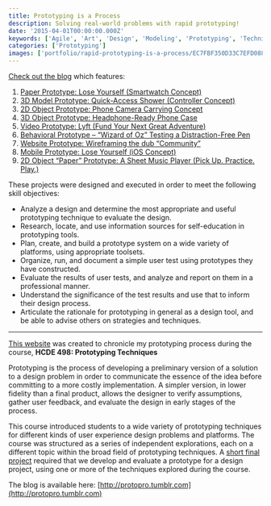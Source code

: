 ```yaml
---
title: Prototyping is a Process
description: Solving real-world problems with rapid prototyping!
date: '2015-04-01T00:00:00.000Z'
keywords: ['Agile', 'Art', 'Design', 'Modeling', 'Prototyping', 'Technical Communication', 'User Research']
categories: ['Prototyping']
images: ['portfolio/rapid-prototyping-is-a-process/EC7FBF350D33C7EFD0889F1E3F3B6BB1.jpg']
---
```


[Check out the blog](http://protopro.tumblr.com) which features:

1.  [Paper Prototype: Lose Yourself (Smartwatch Concept)](http://protopro.tumblr.com/post/115923804533/paper-prototype-lose-yourself-smartwatch)
2.  [3D Model Prototype: Quick-Access Shower (Controller Concept)](http://protopro.tumblr.com/post/116519181738/3d-model-prototype-quick-access-shower)
3.  [2D Object Prototype: Phone Camera Carrying Concept](http://protopro.tumblr.com/post/117154689048/2d-object-prototype-phone-camera-carrying)
4.  [3D Object Prototype: Headphone-Ready Phone Case](http://protopro.tumblr.com/post/118429109868/3d-object-prototype-headphone-ready-phone-case)
5.  [Video Prototype: Lyft (Fund Your Next Great Adventure)](http://protopro.tumblr.com/post/118503168218/video-prototype-lyft-fund-your-next-great)
6.  [Behavioral Prototype – “Wizard of Oz” Testing a Distraction-Free Pen](http://protopro.tumblr.com/post/118985120443/behavioral-prototype-wizard-of-oz-testing-a)
7.  [Website Prototype: Wireframing the dub “Community”](http://protopro.tumblr.com/post/119504839708/website-prototype-wireframing-the)
8.  [Mobile Prototype: Lose Yourself (iOS Concept)](http://protopro.tumblr.com/post/120417998128/mobile-prototype-lose-yourself-ios-concept)
9.  [2D Object “Paper” Prototype: A Sheet Music Player (Pick Up. Practice. Play.)](http://protopro.tumblr.com/post/120676452388/2d-object-paper-prototype-a-sheet-music-player)

These projects were designed and executed in order to meet the following skill objectives:

*   Analyze a design and determine the most appropriate and useful prototyping technique to evaluate the design.
*   Research, locate, and use information sources for self-education in prototyping tools.
*   Plan, create, and build a prototype system on a wide variety of platforms, using appropriate toolsets.
*   Organize, run, and document a simple user test using prototypes they have constructed.
*   Evaluate the results of user tests, and analyze and report on them in a professional manner.
*   Understand the significance of the test results and use that to inform their design process.
*   Articulate the rationale for prototyping in general as a design tool, and be able to advise others on strategies and techniques.

---

[This website](http://protopro.tumblr.com) was created to chronicle my prototyping process during the course, **HCDE 498: Prototyping Techniques**

Prototyping is the process of developing a preliminary version of a solution to a design problem in order to communicate the essence of the idea before committing to a more costly implementation. A simpler version, in lower fidelity than a final product, allows the designer to verify assumptions, gather user feedback, and evaluate the design in early stages of the process.

This course introduced students to a wide variety of prototyping techniques for different kinds of user experience design problems and platforms. The course was structured as a series of independent explorations, each on a different topic within the broad field of prototyping techniques. A [short final project](http://protopro.tumblr.com/post/120676452388/2d-object-paper-prototype-a-sheet-music-player) required that we develop and evaluate a prototype for a design project, using one or more of the techniques explored during the course.

The blog is available here: [http://protopro.tumblr.com](http://protopro.tumblr.com)

